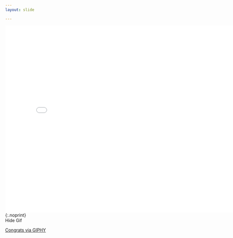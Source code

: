 ```yaml
---
layout: slide

---
```


<iframe src="//giphy.com/embed/3o7ZeIvEj1Ff6NG8Yo" width="800"
height="600" frameBorder="0" class="giphy-embed"
allowFullScreen></iframe>
{:.noprint}

<div class="hide-gif">
Hide Gif
</div>

<p class="notes">

<a href="http://giphy.com/gifs/birthday-congratulations-congrats-3o7ZeIvEj1Ff6NG8Yo">
Congrats via GIPHY
</a>

</p>
